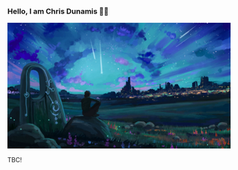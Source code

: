 ### Hello, I am Chris Dunamis 👋🏾

![Cover Image](.miscs/Anime%20Silhouette%20Starfall%20Landscape.jpg)

TBC!

